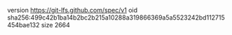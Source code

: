 version https://git-lfs.github.com/spec/v1
oid sha256:499c42b1ba14b2bc2b215a10288a319866369a5a5523242bd112715454bae132
size 2664
